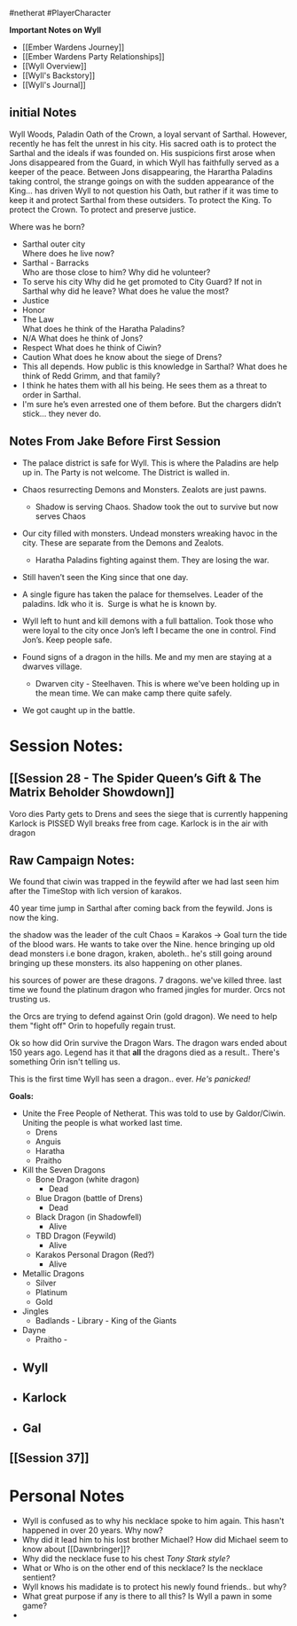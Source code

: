 #netherat #PlayerCharacter

**Important Notes on Wyll**
- [[Ember Wardens Journey]]
- [[Ember Wardens Party Relationships]]
- [[Wyll Overview]]
- [[Wyll's Backstory]]
- [[Wyll's Journal]]

## initial Notes
Wyll Woods, Paladin Oath of the Crown, a loyal servant of Sarthal. However, recently he has felt the unrest in his city. His sacred oath is to protect the Sarthal and the ideals if was founded on. His suspicions first arose when Jons disappeared from the Guard, in which Wyll has faithfully served as a keeper of the peace. Between Jons disappearing, the Harartha Paladins taking control, the strange goings on with the sudden appearance of the King… has driven Wyll to not question his Oath, but rather if it was time to keep it and protect Sarthal from these outsiders. To protect the King. To protect the Crown. To protect and preserve justice.

Where was he born?
- Sarthal outer city  
Where does he live now?
- Sarthal - Barracks    
Who are those close to him?
Why did he volunteer?
- To serve his city
Why did he get promoted to City Guard?
If not in Sarthal why did he leave?
What does he value the most?
- Justice     
- Honor  
- The Law    
What does he think of the Haratha Paladins?
-  N/A 
What does he think of Jons?
- Respect
What does he think of Ciwin?
- Caution 
What does he know about the siege of Drens?
- This all depends. How public is this knowledge in Sarthal?
What does he think of Redd Grimm, and that family?
- I think he hates them with all his being. He sees them as a threat to order in Sarthal.
- I'm sure he’s even arrested one of them before. But the chargers didn’t stick… they never do.

## Notes From Jake Before First Session

- The palace district is safe for Wyll. This is where the Paladins are help up in. The Party is not welcome. The District is walled in.

- Chaos resurrecting Demons and Monsters. Zealots are just pawns.
	- Shadow is serving Chaos. Shadow took the out to survive but now serves Chaos

- Our city filled with monsters. Undead monsters wreaking havoc in the city. These are separate from the Demons and Zealots.
	- Haratha Paladins fighting against them. They are losing the war.

- Still haven’t seen the King since that one day.

- A single figure has taken the palace for themselves. Leader of the paladins. Idk who it is.  Surge is what he is known by.

- Wyll left to hunt and kill demons with a full battalion. Took those who were loyal to the city once Jon’s left I became the one in control. Find Jon’s. Keep people safe.

- Found signs of a dragon in the hills. Me and my men are staying at a dwarves village. 
	- Dwarven city - Steelhaven. This is where we've been holding up in the mean time. We can make camp there quite safely.

- We got caught up in the battle.

# Session Notes: 
## [[Session 28 - The Spider Queen’s Gift & The Matrix Beholder Showdown]]

Voro dies
Party gets to Drens and sees the siege that is currently happening
Karlock is PISSED
Wyll breaks free from cage.
Karlock is in the air with dragon

## Raw Campaign Notes:

We found that ciwin was trapped in the feywild after we had last seen him after the TimeStop with lich version of karakos.

40 year time jump in Sarthal after coming back from the feywild. Jons is now the king.

the shadow was the leader of the cult
Chaos = Karakos -> Goal turn the tide of the blood wars. He wants to take over the Nine. hence bringing up old dead monsters i.e bone dragon, kraken, aboleth.. he's still going around bringing up these monsters. its also happening on other planes. 

his sources of power are these dragons. 7 dragons. we've killed three. last time we found the platinum dragon who framed jingles for murder. Orcs not trusting us. 

the Orcs are trying to defend against Orin (gold dragon). We need to help them "fight off" Orin to hopefully regain trust.

Ok so how did Orin survive the Dragon Wars.
The dragon wars ended about 150 years ago. Legend has it that **all** the dragons died as a result.. 
There's something Orin isn't telling us.

This is the first time Wyll has seen a dragon.. ever. *He's panicked!*

**Goals:** 
- Unite the Free People of Netherat. This was told to use by Galdor/Ciwin. Uniting the people is what worked last time.
	- Drens
	- Anguis
	- Haratha
	- Praitho
- Kill the Seven Dragons
	- Bone Dragon (white dragon)
		- Dead
	- Blue Dragon (battle of Drens)
		- Dead
	- Black Dragon (in Shadowfell)
		- Alive
	- TBD Dragon (Feywild)
		- Alive
	- Karakos Personal Dragon (Red?)
		- Alive
- Metallic Dragons
	- Silver
	- Platinum
	- Gold
- Jingles
	- Badlands - Library - King of the Giants
- Dayne
	- Praitho - 
- Wyll
	- 
- Karlock
	- 
- Gal
	- 
## [[Session 37]]
# Personal Notes
- Wyll is confused as to why his necklace spoke to him again. This hasn't happened in over 20 years. Why now?
- Why did it lead him to his lost brother Michael? How did Michael seem to know about [[Dawnbringer]]?
- Why did the necklace fuse to his chest *Tony Stark style?*
- What or Who is on the other end of this necklace? Is the necklace sentient? 
- Wyll knows his madidate is to protect his newly found friends.. but why?
- What great purpose if any is there to all this? Is Wyll a pawn in some game?
- 

